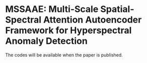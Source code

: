 # MSSAAE: Multi-Scale Spatial-Spectral Attention Autoencoder Framework for Hyperspectral Anomaly Detection
The codes will be available when the paper is published.

